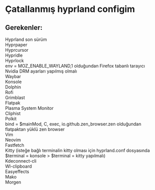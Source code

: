 <h1>Çatallanmış hyprland configim</h1>


<h2>Gerekenler:</h2>
<p>
  Hyprland son sürüm <br>
  Hyprpaper<br>
  Hyprcursor<br>
  Hypridle<br>
  Hyprlock<br>
  env = MOZ_ENABLE_WAYLAND,1 olduğundan Firefox tabanlı tarayıcı<br>
  Nvidia DRM ayarları yapılmış olmalı<br>
  Waybar<br>
  Konsole<br>
  Dolphin<br>
  Rofi<br>
  Grimblast<br>
  Flatpak<br>
  Plasma System Monitor<br>
  Cliphist<br>
  Polkit<br>
  bind = $mainMod, C, exec, io.github.zen_browser.zen olduğundan flatpaktan yüklü zen browser<br>
  Vim<br>
  Neovim<br>
  Fastfetch<br>
  Kitty (isteğe bağlı terminalin kitty olması için hyprland.conf dosyasında $terminal = konsole > $terminal = kitty yapılmalı)<br>
  Kdeconnect-cli<br>
  Wl-clipboard<br>
  Easyeffects<br>
  Mako<br>
  Morgen<br>
</p>
